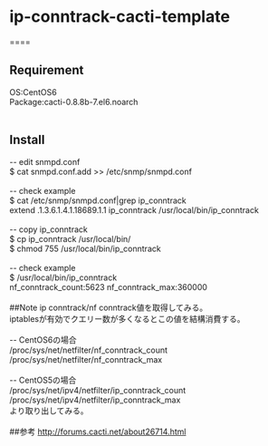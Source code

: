 # ip-conntrack-cacti-template

====
<br>
## Requirement<br>
OS:CentOS6<br>
Package:cacti-0.8.8b-7.el6.noarch<br>
<br>
## Install<br>
-- edit snmpd.conf<br>
$ cat snmpd.conf.add >> /etc/snmp/snmpd.conf<br>
<br>
-- check example<br>
$ cat /etc/snmp/snmpd.conf|grep ip_conntrack<br>
extend .1.3.6.1.4.1.18689.1.1 ip_conntrack /usr/local/bin/ip_conntrack<br>
<br>
-- copy ip_conntrack<br>
$ cp ip_conntrack /usr/local/bin/<br>
$ chmod 755 /usr/local/bin/ip_conntrack<br>
<br>
-- check example<br>
$ /usr/local/bin/ip_conntrack<br>
nf_conntrack_count:5623 nf_conntrack_max:360000<br>
<br>
##Note
ip conntrack/nf conntrack値を取得してみる。<br>
iptablesが有効でクエリー数が多くなるとこの値を結構消費する。<br>
<br>
-- CentOS6の場合<br>
/proc/sys/net/netfilter/nf_conntrack_count<br>
/proc/sys/net/netfilter/nf_conntrack_max<br>
<br>
-- CentOS5の場合<br>
/proc/sys/net/ipv4/netfilter/ip_conntrack_count<br>
/proc/sys/net/ipv4/netfilter/ip_conntrack_max<br>
より取り出してみる。<br>
<br>
##参考
http://forums.cacti.net/about26714.html
